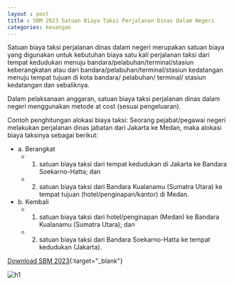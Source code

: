 ```yaml
---
layout : post
title : SBM 2023 Satuan Biaya Taksi Perjalanan Dinas Dalam Negeri
categories: keuangan
---
```


Satuan biaya taksi perjalanan dinas dalam negeri merupakan satuan biaya yang digunakan untuk kebutuhan biaya satu kali perjalanan taksi dari tempat kedudukan menuju bandara/pelabuhan/terminal/stasiun keberangkatan atau dari bandara/pelabuhan/terminal/stasiun kedatangan menuju tempat tujuan di kota bandara/ pelabuhan/ terminal/ stasiun kedatangan dan sebaliknya.

Dalam pelaksanaan anggaran, satuan biaya taksi perjalanan dinas dalam negeri menggunakan metode at cost (sesuai pengeluaran). 

Contoh penghitungan alokasi biaya taksi: Seorang pejabat/pegawai negeri melakukan perjalanan dinas jabatan dari Jakarta ke Medan, maka alokasi biaya taksinya sebagai berikut: 
- a. Berangkat
   - 1) satuan biaya taksi dari tempat kedudukan di Jakarta ke Bandara Soekarno-Hatta; dan
   - 2) satuan biaya taksi dari Bandara Kualanamu (Sumatra Utara) ke tempat tujuan (hotel/penginapan/kantor) di Medan.
- b. Kembali
   - 1) satuan biaya taksi dari hotel/penginapan (Medan) ke Bandara Kualanamu (Sumatra Utara); dan
   - 2) satuan biaya taksi dari Bandara Soekarno-Hatta ke tempat kedudukan (Jakarta).


[Download SBM 2023](https://f005.backblazeb2.com/file/SBM2023/SBM_2023.pdf){:target="_blank"}

![h1](https://f005.backblazeb2.com/file/SBM2023/SBM_2023_page-0103.jpg)